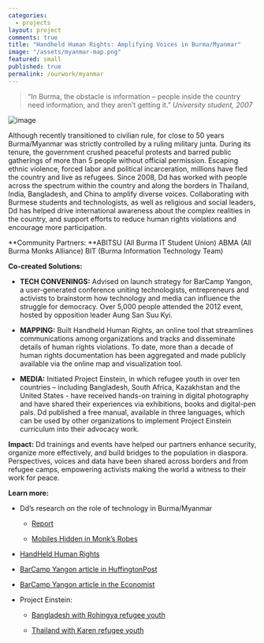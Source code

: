 ```yaml
---
categories: 
  - projects
layout: project
comments: true
title: "Handheld Human Rights: Amplifying Voices in Burma/Myanmar"
image: "/assets/myanmar-map.png"
featured: small
published: true
permalink: /ourwork/myanmar
---
```


> “In Burma, the obstacle is information – people inside the country need information,
> and they aren’t getting it.” <cite>University student, 2007</cite>


![image](http://farm9.staticflickr.com/8482/8183327504_0ffa6ee8d8_z.jpg)

Although recently transitioned to civilian rule, for close to 50 years Burma/Myanmar was strictly controlled by a ruling military junta. During its tenure, the government crushed peaceful protests and barred public gatherings of more than 5 people without official permission. Escaping ethnic violence, forced labor and political incarceration, millions have fled the country and live as refugees. Since 2008, Dd has worked with people across the spectrum within the country and along the borders in Thailand, India, Bangladesh, and China to amplify diverse voices. Collaborating with Burmese students and technologists, as well as religious and social leaders, Dd has helped drive international awareness about the complex realities in the country, and support efforts to reduce human rights violations and encourage more participation.

**Community Partners:
**ABITSU (All Burma IT Student Union)
ABMA (All Burma Monks Alliance)
BIT (Burma Information Technology Team)

**Co-created Solutions:**



	
  * **TECH CONVENINGS:** Advised on launch strategy for BarCamp Yangon, a user-generated conference uniting technologists, entrepreneurs and activists to brainstorm how technology and media can influence the struggle for democracy. Over 5,000 people attended the 2012 event, hosted by opposition leader Aung San Suu Kyi.

	
  * **MAPPING:** Built Handheld Human Rights, an online tool that streamlines communications among organizations and tracks and disseminate details of human rights violations. To date, more than a decade of human rights documentation has been aggregated and made publicly available via the online map and visualization tool.

	
  * **MEDIA:** Initiated Project Einstein, in which refugee youth in over ten countries – including Bangladesh, South Africa, Kazakhstan and the United States - have received hands-on training in digital photography and have shared their experiences via exhibitions, books and digital-pen pals. Dd published a free manual, available in three languages, which can be used by other organizations to implement Project Einstein curriculum into their advocacy work.


**Impact:** Dd trainings and events have helped our partners enhance security, organize more effectively, and build bridges to the population in diaspora. Perspectives, voices and data have been shared across borders and from refugee camps, empowering activists making the world a witness to their work for peace.

**Learn more:**



	
  * Dd’s research on the role of technology in Burma/Myanmar

	
    * [Report]( http://www.scribd.com/doc/41186709/Digital-Democracy-Burma-Myanmar-Report)

	
    * [Mobiles Hidden in Monk’s Robes](http://mobileactive.org/mobiles-hidden-monks-robes)




	
  * [HandHeld Human Rights](http://handheldhumanrights.org/)

	
  * [BarCamp Yangon article in HuffingtonPost](http://www.huffingtonpost.com/emily-jacobi/burma-myanmar-technology_b_1291110.html)

	
  * [BarCamp Yangon article in the Economist](http://www.economist.com/node/21548996)

	
  * Project Einstein:


	
    * [Bangladesh with Rohingya refugee youth](http://www.flickr.com/photos/digitaldemocracy/sets/72157623126049360/)

	
    * [Thailand with Karen refugee youth](http://www.flickr.com/photos/digitaldemocracy/sets/72157622892610180/)